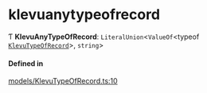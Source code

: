# klevuanytypeofrecord
      
Ƭ **KlevuAnyTypeOfRecord**: `LiteralUnion`<`ValueOf`<typeof [`KlevuTypeOfRecord`](enums/KlevuTypeOfRecord.md)\>, `string`\>

#### Defined in

[models/KlevuTypeOfRecord.ts:10](https://github.com/klevultd/frontend-sdk/blob/1b37b18/packages/klevu-core/src/models/KlevuTypeOfRecord.ts#L10)

